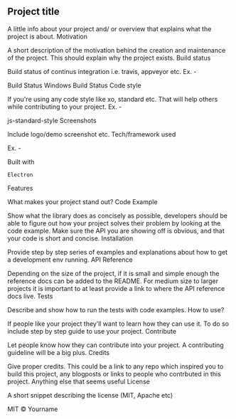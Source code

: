## Project title

A little info about your project and/ or overview that explains what the project is about.
Motivation

A short description of the motivation behind the creation and maintenance of the project. This should explain why the project exists.
Build status

Build status of continus integration i.e. travis, appveyor etc. Ex. -

Build Status Windows Build Status
Code style

If you're using any code style like xo, standard etc. That will help others while contributing to your project. Ex. -

js-standard-style
Screenshots

Include logo/demo screenshot etc.
Tech/framework used

Ex. -

Built with

    Electron

Features

What makes your project stand out?
Code Example

Show what the library does as concisely as possible, developers should be able to figure out how your project solves their problem by looking at the code example. Make sure the API you are showing off is obvious, and that your code is short and concise.
Installation

Provide step by step series of examples and explanations about how to get a development env running.
API Reference

Depending on the size of the project, if it is small and simple enough the reference docs can be added to the README. For medium size to larger projects it is important to at least provide a link to where the API reference docs live.
Tests

Describe and show how to run the tests with code examples.
How to use?

If people like your project they’ll want to learn how they can use it. To do so include step by step guide to use your project.
Contribute

Let people know how they can contribute into your project. A contributing guideline will be a big plus.
Credits

Give proper credits. This could be a link to any repo which inspired you to build this project, any blogposts or links to people who contrbuted in this project.
Anything else that seems useful
License

A short snippet describing the license (MIT, Apache etc)

MIT © Yourname
